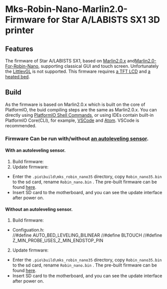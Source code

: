 # Mks-Robin-Nano-Marlin2.0-Firmware for Star A/LABISTS SX1 3D printer
## Features
The firmware of Star A/LABISTS SX1, based on [Marlin2.0.x](https://github.com/MarlinFirmware/Marlin) and[Marlin2.0-For-Robin-Nano](https://github.com/makerbase-mks/Mks-Robin-Nano-Marlin2.0-Firmware), supporting classical GUI and touch screen. Unfortunately the [LittlevGL](https://github.com/littlevgl/lvgl) is not supported. This firmware requires [a TFT LCD](https://www.amazon.com/dp/B08SGN7WDV) and [a heated bed](https://www.amazon.co.jp/dp/B08TH7SVMH).

## Build
As the firmware is based on Marlin2.0.x which is built on the core of PlatformIO, the buid compiling steps are the same as Marlin2.0.x. You can directly using [PlatformIO Shell Commands](https://docs.platformio.org/en/latest/core/installation.html#piocore-install-shell-commands), or using IDEs contain built-in PlatformIO Core(CLI), for example, [VSCode](https://docs.platformio.org/en/latest/integration/ide/vscode.html#ide-vscode) and [Atom](https://docs.platformio.org/en/latest/integration/ide/atom.html). VSCode is recommended.

### Firmware Can be run with/without [an autoleveling sensor](https://www.thingiverse.com/thing:4831530).
#### With an autoleveling sensor.

1. Build firmware:
2. Update firmware:
   
- Enter the `.pio\build\mks_robin_nano35` directory, copy `Robin_nano35.bin` to the sd card, rename `Robin_nano.bin` . The pre-built firmware can be found [here](https://github.com/fooandbar/Mks-Robin-Nano-Marlin2.0-Firmware/tree/master/Firmware/wBLTOUCH).
- Insert SD card to the motherboard, and you can see the update interface after power on.   

#### Without an autoleveling sensor.

1. Build firmware:

- Configuation.h:  
    //#define AUTO_BED_LEVELING_BILINEAR
    //#define BLTOUCH
    //#define Z_MIN_PROBE_USES_Z_MIN_ENDSTOP_PIN

2. Update firmware:
   
- Enter the `.pio\build\mks_robin_nano35` directory, copy `Robin_nano35.bin` to the sd card, rename `Robin_nano.bin` . The pre-built firmware can be found [here](https://github.com/fooandbar/Mks-Robin-Nano-Marlin2.0-Firmware/tree/master/Firmware/woBLTOUCH).
- Insert SD card to the motherboard, and you can see the update interface after power on.   

